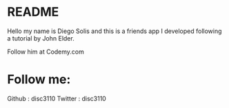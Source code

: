 # README

Hello my name is Diego Solis and this is a friends app I developed following
a tutorial by John Elder.

Follow him at Codemy.com

# Follow me:

Github : disc3110
Twitter : disc3110
